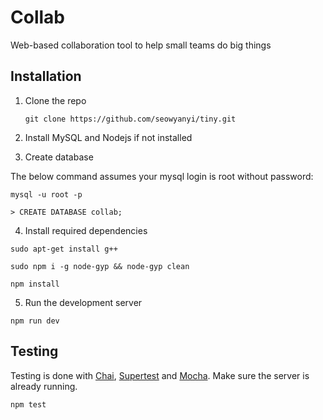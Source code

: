 # Collab
Web-based collaboration tool to help small teams do big things

Installation
-----------------

1. Clone the repo

   `git clone https://github.com/seowyanyi/tiny.git`


2. Install MySQL and Nodejs if not installed

3. Create database

  The below command assumes your mysql login is root without password:

  `mysql -u root -p`
  
  `> CREATE DATABASE collab;`
  

4. Install required dependencies

  `sudo apt-get install g++`
  
  `sudo npm i -g node-gyp && node-gyp clean`
  
  `npm install`

5. Run the development server

  `npm run dev`


Testing
-----------------

Testing is done with [Chai](http://chaijs.com/), [Supertest](https://github.com/visionmedia/supertest) and [Mocha](https://mochajs.org/).
Make sure the server is already running.

`npm test`
